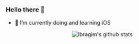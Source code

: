 ### Hello there 👋
- 🌱 I’m currently doing and learning iOS
<p align="center">
<img src="https://github-readme-stats.vercel.app/api?username=mamadaev" alt="Ibragim's github stats">
</p>

<!--
**mamadaev/mamadaev** is a ✨ _special_ ✨ repository because its `README.md` (this file) appears on your GitHub profile.

Here are some ideas to get you started:

- 🔭 I’m currently working on ...
- 🌱 I’m currently learning ...
- 👯 I’m looking to collaborate on ...
- 🤔 I’m looking for help with ...
- 💬 Ask me about ...
- 📫 How to reach me: ...
- 😄 Pronouns: ...
- ⚡ Fun fact: ...
-->
